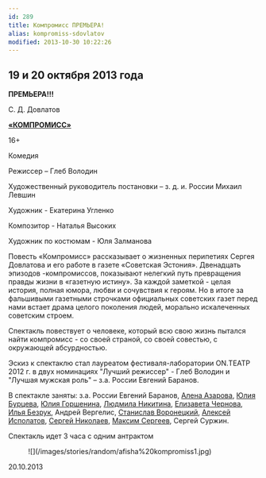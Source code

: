 ```yaml
---
id: 289
title: Компромисс ПРЕМЬЕРА!
alias: kompromiss-sdovlatov
modified: 2013-10-30 10:22:26
---
```


## 19 и 20 октября 2013 года

**ПРЕМЬЕРА!!!**

С. Д. Довлатов

[**«КОМПРОМИСС»**](282-kompromiss-sdovlatov.html)

16+

Комедия

Режиссер – Глеб Володин

Художественный руководитель постановки – з. д. и. России Михаил Левшин

Художник - Екатерина Угленко

Композитор - Наталья Высоких

Художник по костюмам - Юля Залманова

Повесть «Компромисс» рассказывает о жизненных перипетиях Сергея Довлатова и его работе в газете «Советская Эстония». Двенадцать эпизодов -компромиссов, показывают нелегкий путь превращения правды жизни в «газетную истину». За каждой заметкой - целая история, полная юмора, любви и сочувствия к героям. Но в итоге за фальшивыми газетными строчками официальных советских газет перед нами встает драма целого поколения людей, морально искалеченных советским строем.

Спектакль повествует о человеке, который всю свою жизнь пытался найти компромисс - со своей страной, со своей совестью, с окружающей абсурдностью.

Эскиз к спектаклю стал лауреатом фестиваля-лаборатории ON.ТЕАТР 2012 г. в двух номинациях "Лучший режиссер" - Глеб Володин и "Лучшая мужская роль" – з.а. России Евгений Баранов.

В спектакле заняты: з.а. России Евгений Баранов, [Алена Азарова](86-alena-azarova.html), [Юлия Бурцева](78-ylia-burceva.html), [Юлия Горшенина](49-ylia-gorshenina.html), [Людмила Никитина](63-lyda-nikitina.html), [Елизавета Чернова](48-chernovaelizaveta.html), [Илья Безрук](83-bezryk-ilya.html), Андрей Вергелис, [Станислав Воронецкий](51-stas-voronetski.html), [Алексей Исполатов](53-aleksei-ispolatov.html), [Сергей Николаев](52-sergei-nikolaev.html), [Максим Сергеев](57-maxsim-sergeev.html), Сергей Суржин.

Спектакль идет 3 часа с одним антрактом

<figure>
![](/images/stories/random/afisha%20kompromiss1.jpg)
</figure>

20.10.2013

